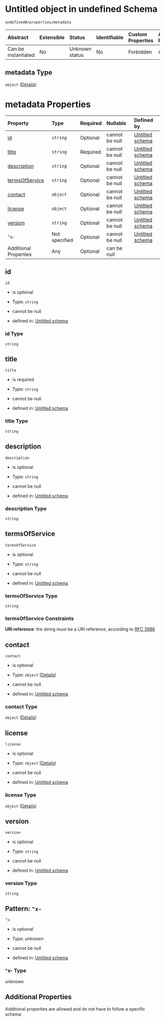 # Untitled object in undefined Schema

```txt
undefined#/properties/metadata
```



| Abstract            | Extensible | Status         | Identifiable | Custom Properties | Additional Properties | Access Restrictions | Defined In                                                          |
| :------------------ | :--------- | :------------- | :----------- | :---------------- | :-------------------- | :------------------ | :------------------------------------------------------------------ |
| Can be instantiated | No         | Unknown status | No           | Forbidden         | Allowed               | none                | [test1.schema.json*](json/test1.schema.json "open original schema") |

## metadata Type

`object` ([Details](test1-properties-metadata.md))

# metadata Properties

| Property                          | Type          | Required | Nullable       | Defined by                                                                                                                           |
| :-------------------------------- | :------------ | :------- | :------------- | :----------------------------------------------------------------------------------------------------------------------------------- |
| [id](#id)                         | `string`      | Optional | cannot be null | [Untitled schema](test1-properties-metadata-properties-id.md "undefined#/properties/metadata/properties/id")                         |
| [title](#title)                   | `string`      | Required | cannot be null | [Untitled schema](test1-properties-metadata-properties-title.md "undefined#/properties/metadata/properties/title")                   |
| [description](#description)       | `string`      | Optional | cannot be null | [Untitled schema](test1-properties-metadata-properties-description.md "undefined#/properties/metadata/properties/description")       |
| [termsOfService](#termsofservice) | `string`      | Optional | cannot be null | [Untitled schema](test1-properties-metadata-properties-termsofservice.md "undefined#/properties/metadata/properties/termsOfService") |
| [contact](#contact)               | `object`      | Optional | cannot be null | [Untitled schema](test1-properties-metadata-properties-contact.md "undefined#/properties/metadata/properties/contact")               |
| [license](#license)               | `object`      | Optional | cannot be null | [Untitled schema](test1-properties-metadata-properties-license.md "undefined#/properties/metadata/properties/license")               |
| [version](#version)               | `string`      | Optional | cannot be null | [Untitled schema](test1-properties-metadata-properties-version.md "undefined#/properties/metadata/properties/version")               |
| `^x-`                             | Not specified | Optional | cannot be null | [Untitled schema](test1-properties-metadata-patternproperties-x-.md "undefined#/properties/metadata/patternProperties/^x-")          |
| Additional Properties             | Any           | Optional | can be null    |                                                                                                                                      |

## id



`id`

*   is optional

*   Type: `string`

*   cannot be null

*   defined in: [Untitled schema](test1-properties-metadata-properties-id.md "undefined#/properties/metadata/properties/id")

### id Type

`string`

## title



`title`

*   is required

*   Type: `string`

*   cannot be null

*   defined in: [Untitled schema](test1-properties-metadata-properties-title.md "undefined#/properties/metadata/properties/title")

### title Type

`string`

## description



`description`

*   is optional

*   Type: `string`

*   cannot be null

*   defined in: [Untitled schema](test1-properties-metadata-properties-description.md "undefined#/properties/metadata/properties/description")

### description Type

`string`

## termsOfService



`termsOfService`

*   is optional

*   Type: `string`

*   cannot be null

*   defined in: [Untitled schema](test1-properties-metadata-properties-termsofservice.md "undefined#/properties/metadata/properties/termsOfService")

### termsOfService Type

`string`

### termsOfService Constraints

**URI reference**: the string must be a URI reference, according to [RFC 3986](https://tools.ietf.org/html/rfc3986 "check the specification")

## contact



`contact`

*   is optional

*   Type: `object` ([Details](test1-properties-metadata-properties-contact.md))

*   cannot be null

*   defined in: [Untitled schema](test1-properties-metadata-properties-contact.md "undefined#/properties/metadata/properties/contact")

### contact Type

`object` ([Details](test1-properties-metadata-properties-contact.md))

## license



`license`

*   is optional

*   Type: `object` ([Details](test1-properties-metadata-properties-license.md))

*   cannot be null

*   defined in: [Untitled schema](test1-properties-metadata-properties-license.md "undefined#/properties/metadata/properties/license")

### license Type

`object` ([Details](test1-properties-metadata-properties-license.md))

## version



`version`

*   is optional

*   Type: `string`

*   cannot be null

*   defined in: [Untitled schema](test1-properties-metadata-properties-version.md "undefined#/properties/metadata/properties/version")

### version Type

`string`

## Pattern: `^x-`



`^x-`

*   is optional

*   Type: unknown

*   cannot be null

*   defined in: [Untitled schema](test1-properties-metadata-patternproperties-x-.md "undefined#/properties/metadata/patternProperties/^x-")

### ^x- Type

unknown

## Additional Properties

Additional properties are allowed and do not have to follow a specific schema
